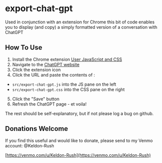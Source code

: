 # export-chat-gpt
Used in conjunction with an extension for Chrome this bit of code enables you to display (and copy) a simply formatted version of a conversation with ChatGPT

## How To Use
1. Install the Chrome extension [User JavaScript and CSS](https://chrome.google.com/webstore/detail/user-javascript-and-css/nbhcbdghjpllgmfilhnhkllmkecfmpld)
2. Navigate to the [ChatGPT website](https://chat.openai.com/chat/)
3. Click the extension icon 
4. Click the URL and paste the contents of :
 * `src/export-chat-gpt.js` into the JS pane on the left
 * `src/export-chat-gpt.css` into the CSS pane on the right
5. Click the "Save" button
6. Refresh the ChatGPT page - et voila!

The rest should be self-explanatory, but if not please log a bug on github.

## Donations Welcome
If you find this useful and would like to donate, please send to my Venmo account: @Keldon-Rush

[https://venmo.com/u/Keldon-Rush](https://venmo.com/u/Keldon-Rush)
